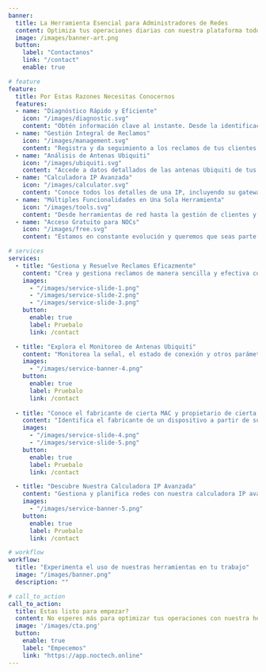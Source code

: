 ```yaml
---
banner:
  title: La Herramienta Esencial para Administradores de Redes
  content: Optimiza tus operaciones diarias con nuestra plataforma todo en uno para gestión de redes, análisis de dispositivos, y soporte al cliente. Descubre cómo podemos simplificar tu trabajo, mejorar la eficiencia, y ofrecerte la información que necesitas al instante.
  image: /images/banner-art.png
  button:
    label: "Contactanos"
    link: "/contact"
    enable: true

# feature
feature: 
  title: Por Estas Razones Necesitas Conocernos
  features:
  - name: "Diagnóstico Rápido y Eficiente"
    icon: "/images/diagnostic.svg"
    content: "Obtén información clave al instante. Desde la identificación del fabricante de una MAC hasta realizar ping a una IP, nuestra herramienta te ofrece datos precisos en segundos."
  - name: "Gestión Integral de Reclamos"
    icon: "/images/management.svg"
    content: "Registra y da seguimiento a los reclamos de tus clientes de manera sencilla. Visualiza el historial de incidencias y mantén el control total de cada ticket."
  - name: "Análisis de Antenas Ubiquiti"
    icon: "/images/ubiquiti.svg"
    content: "Accede a datos detallados de las antenas Ubiquiti de tus clientes, como la calidad de la señal y los dispositivos conectados, todo desde una única interfaz."
  - name: "Calculadora IP Avanzada"
    icon: "/images/calculator.svg"
    content: "Conoce todos los detalles de una IP, incluyendo su gateway, máscara de subred y el rango de direcciones disponibles, para una gestión de redes más eficiente."
  - name: "Múltiples Funcionalidades en Una Sola Herramienta"
    icon: "/images/tools.svg"
    content: "Desde herramientas de red hasta la gestión de clientes y proveedores de última milla, nuestra plataforma lo tiene todo. Simplifica tu flujo de trabajo con nuestra solución integral."
  - name: "Acceso Gratuito para NOCs"
    icon: "/images/free.svg"
    content: "Estamos en constante evolución y queremos que seas parte de ello. Únete ahora y utiliza nuestra plataforma de forma gratuita durante esta fase inicial."

# services
services:
  - title: "Gestiona y Resuelve Reclamos Eficazmente"
    content: "Crea y gestiona reclamos de manera sencilla y efectiva con nuestra plataforma. Registra incidencias, realiza un seguimiento detallado y resuelve problemas de manera eficiente. Mantén a tus clientes informados y asegura una resolución rápida y efectiva para cada ticket. Con nuestra herramienta, tendrás el control total sobre el estado de cada reclamo y podrás ofrecer un soporte excepcional."
    images:
      - "/images/service-slide-1.png"
      - "/images/service-slide-2.png"
      - "/images/service-slide-3.png"
    button:
      enable: true
      label: Pruebalo
      link: /contact

  - title: "Explora el Monitoreo de Antenas Ubiquiti"
    content: "Monitorea la señal, el estado de conexión y otros parámetros clave de las antenas Ubiquiti de tus clientes. Con nuestra plataforma, obtendrás una visión completa del rendimiento de las antenas sin necesidad de salir de la oficina."
    images: 
      - "/images/service-banner-4.png"
    button:
      enable: true
      label: Pruebalo
      link: /contact
  
  - title: "Conoce el fabricante de cierta MAC y propietario de cierta IP"
    content: "Identifica el fabricante de un dispositivo a partir de su dirección MAC y averigua quién es el propietario de una dirección IP. Nuestra herramienta te proporciona información precisa y detallada para una gestión más eficiente de los dispositivos en la red."
    images:
      - "/images/service-slide-4.png"
      - "/images/service-slide-5.png"
    button:
      enable: true
      label: Pruebalo
      link: /contact

  - title: "Descubre Nuestra Calculadora IP Avanzada"
    content: "Gestiona y planifica redes con nuestra calculadora IP avanzada. Descubre todos los detalles sobre una dirección IP, incluyendo el gateway, la máscara de subred, y el rango de direcciones disponibles. Perfecto para la configuración y optimización de redes."
    images:
      - "/images/service-banner-5.png"
    button:
      enable: true
      label: Pruebalo
      link: /contact

# workflow
workflow: 
  title: "Experimenta el uso de nuestras herramientas en tu trabajo"
  image: "/images/banner.png"
  description: ""

# call_to_action
call_to_action:
  title: Estas listo para empezar?
  content: No esperes más para optimizar tus operaciones con nuestra herramienta avanzada. Regístrate hoy y empieza a disfrutar de una gestión de redes más eficiente, una mejor resolución de problemas, y un soporte al cliente excepcional. ¡Empieza ahora y lleva tu trabajo al siguiente nivel!
  image: '/images/cta.png'
  button:
    enable: true
    label: "Empecemos"
    link: "https://app.noctech.online"
---
```


